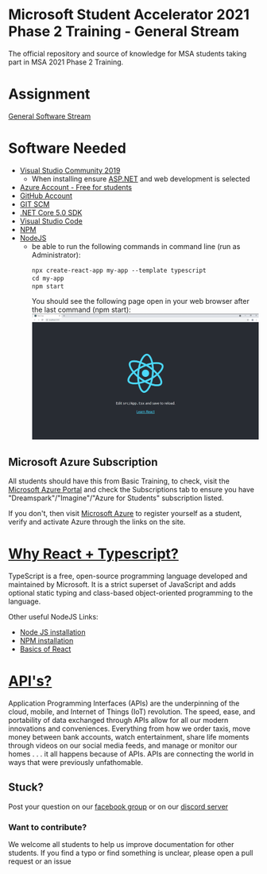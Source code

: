 # Microsoft Student Accelerator 2021 Phase 2 Training - General Stream
The official repository and source of knowledge for MSA students taking part in MSA 2021 Phase 2 Training. 

# Assignment
[General Software Stream](2021-MSA-Phase2-General-Stream.pdf)

# Software Needed
- [Visual Studio Community 2019](https://visualstudio.microsoft.com/downloads/)
    - When installing ensure [ASP.NET](http://asp.net/) and web development is selected
- [Azure Account - Free for students](https://azure.microsoft.com/en-us/free/students/)
- [GitHub Account](https://github.com/join)
- [GIT SCM](https://git-scm.com/downloads)
- [.NET Core 5.0 SDK](https://dotnet.microsoft.com/download/dotnet/5.0)
- [Visual Studio Code](https://code.visualstudio.com/download)
- [NPM](https://www.npmjs.com/get-npm)
- [NodeJS](https://nodejs.org/en/download/)
    - be able to run the following commands in command line (run as Administrator):
        ``` 
        npx create-react-app my-app --template typescript
        cd my-app
        npm start 
        ```
        You should see the following page open in your web browser after the last command (npm start):
        ![my-app](./img/my-app-react.png)



## Microsoft Azure Subscription

All students should have this from Basic Training, to check, visit the [Microsoft Azure Portal](http://portal.azure.com) and check the Subscriptions tab to ensure you have "Dreamspark"/"Imagine"/"Azure for Students" subscription listed.

If you don't, then visit [Microsoft Azure](https://azure.microsoft.com/en-us/free/students/) to register yourself as a student, verify and activate Azure through the links on the site.

# [Why React + Typescript?](https://blog.logrocket.com/how-why-a-guide-to-using-typescript-with-react-fffb76c61614)

TypeScript is a free, open-source programming language developed and maintained by Microsoft. It is a strict superset of JavaScript and adds optional static typing and class-based object-oriented programming to the language.

Other useful NodeJS Links:

* [Node JS installation](https://nodejs.org/en/)
* [NPM installation](https://www.npmjs.com/)
* [Basics of React](https://reactjs.org/docs/hello-world.html)

# [API's?](https://www-01.ibm.com/common/ssi/cgi-bin/ssialias?htmlfid=WSM14025USEN)

Application Programming Interfaces (APIs) are the underpinning of the cloud, mobile, and Internet of Things (IoT) revolution. The speed, ease, and portability of data exchanged through APIs allow for all our modern innovations and conveniences. Everything from how we order taxis, move money between bank accounts, watch entertainment, share life moments through videos on our social media feeds, and manage or monitor our homes . . . it all happens because of APIs. APIs are connecting the world in ways that were previously unfathomable.

## Stuck? 
Post your question on our [facebook group](https://aka.ms/nzmsa) or on our [discord server](https://discord.gg/c4Y5SAZ)

### Want to contribute? 
We welcome all students to help us improve documentation for other students. If you find a typo or find something is unclear, please open a pull request or an issue
